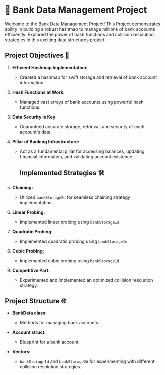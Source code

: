 # 🏦 Bank Data Management Project

Welcome to the Bank Data Management Project! This Project demonstrates ability in building a robust hashmap to manage millions of bank accounts efficiently. Explored the power of hash functions and collision resolution strategies in this exciting data structures project.

## Project Objectives 🚀

1. **Efficient Hashmap Implementation:**
   - Created a hashmap for swift storage and retrieval of bank account information.

2. **Hash Functions at Work:**
   - Managed vast arrays of bank accounts using powerful hash functions.

3. **Data Security is Key:**
   - Guaranteed accurate storage, retrieval, and security of each account's data.

4. **Pillar of Banking Infrastructure:**
   - Act as a fundamental pillar for accessing balances, updating financial information, and validating account existence.


     ## Implemented Strategies 🛠️

1. **Chaining:**
   - Utilized `bankStorage2d` for seamless chaining strategy implementation.

2. **Linear Probing:**
   - Implemented linear probing using `bankStorage1d`.

3. **Quadratic Probing:**
   - Implemented quadratic probing using `bankStorage1d`.

4. **Cubic Probing:**
   - Implemented cubic probing using `bankStorage1d`.

5. **Competitive Part:**
   - Experimented and implemented an optimized collision resolution strategy.


## Project Structure 🌐

- **BankData class:**
  - Methods for managing bank accounts.

- **Account struct:**
  - Blueprint for a bank account.

- **Vectors:**
  - `bankStorage1d` and `bankStorage2d` for experimenting with different collision resolution strategies.

